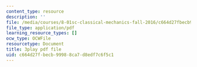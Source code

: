 ```yaml
---
content_type: resource
description: ''
file: /media/courses/8-01sc-classical-mechanics-fall-2016/c664d27fbecb99988ca7d8edf7c6f5c1_H7xmTMQ265s.pdf
file_type: application/pdf
learning_resource_types: []
ocw_type: OCWFile
resourcetype: Document
title: 3play pdf file
uid: c664d27f-becb-9998-8ca7-d8edf7c6f5c1
---
```

